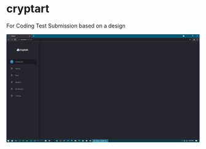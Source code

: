 # cryptart

<p>For Coding Test Submission based on a design<p/>


 <img src="./page_screenshot.png" alt="project screenshot"/>
